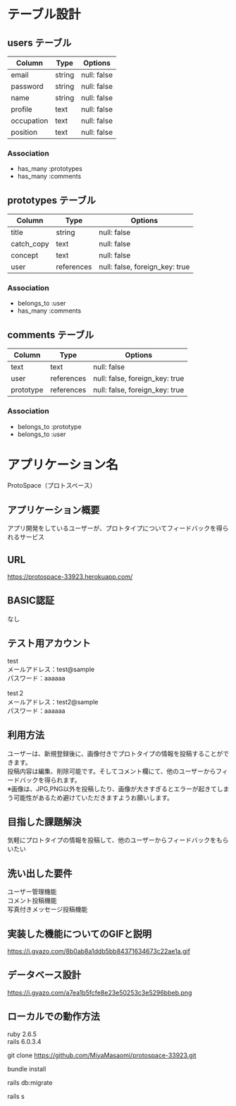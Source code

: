 # テーブル設計

## users テーブル

| Column     | Type   | Options     |
| ---------- | ------ | ----------- |
| email      | string | null: false |
| password   | string | null: false |
| name       | string | null: false |
| profile    | text   | null: false |
| occupation | text   | null: false |
| position   | text   | null: false |

### Association

- has_many :prototypes
- has_many :comments

## prototypes テーブル

| Column     | Type     | Options                      |
| ---------- | -------- | -----------                  |
| title      | string   | null: false                  |
| catch_copy | text     | null: false                  |
| concept    | text     | null: false                  |
| user       |references|null: false, foreign_key: true|

### Association

- belongs_to :user
- has_many :comments

## comments テーブル

| Column    | Type       | Options                        |
| --------- | ---------- | ------------------------------ |
| text      | text       | null: false                    |
| user      | references | null: false, foreign_key: true |
| prototype | references | null: false, foreign_key: true |

### Association

- belongs_to :prototype
- belongs_to :user


# アプリケーション名
  ProtoSpace（プロトスペース）  

## アプリケーション概要
  アプリ開発をしているユーザーが、プロトタイプについてフィードバックを得られるサービス   

## URL
  https://protospace-33923.herokuapp.com/

## BASIC認証
  なし

## テスト用アカウント
  test  
  メールアドレス：test@sample  
  パスワード：aaaaaa  

  test２  
  メールアドレス：test2@sample  
  パスワード：aaaaaa  

## 利用方法
  ユーザーは、新規登録後に、画像付きでプロトタイプの情報を投稿することができます。  
  投稿内容は編集、削除可能です。そしてコメント欄にて、他のユーザーからフィードバックを得られます。  
  ※画像は、JPG,PNG以外を投稿したり、画像が大きすぎるとエラーが起きてしまう可能性があるため避けていただきますようお願いします。  

## 目指した課題解決
  気軽にプロトタイプの情報を投稿して、他のユーザーからフィードバックをもらいたい    

## 洗い出した要件
  ユーザー管理機能  
  コメント投稿機能  
  写真付きメッセージ投稿機能  

## 実装した機能についてのGIFと説明
  https://i.gyazo.com/8b0ab8a1ddb5bb84371634673c22ae1a.gif
  
## データベース設計
  https://i.gyazo.com/a7ea1b5fcfe8e23e50253c3e5296bbeb.png

## ローカルでの動作方法


ruby 2.6.5  
rails 6.0.3.4  

git clone https://github.com/MiyaMasaomi/protospace-33923.git

bundle install  

rails db:migrate  

rails s  
